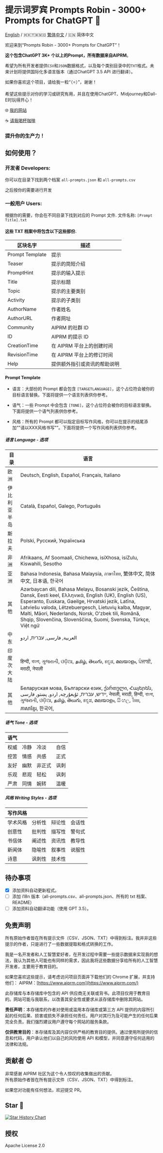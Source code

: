 
# 提示词罗宾 Prompts Robin - 3000+ Prompts for ChatGPT   🤖 


[English](./README.md) / 🇭🇰🇹🇼🇲🇴 [繁体中文](./README_TW.md) / 🇨🇳 简体中文

欢迎来到“Prompts Robin - 3000+ Prompts for ChatGPT”！

**这个包含ChatGPT 3K+ 个以上的Prompt，所有数据来自AIPRM**。

希望为所有开发者提供`CSV`和`JSON`数据格式，以及每个类别目录中的`TXT`格式。未来计划将提供国际化多语言版本（通过ChatGPT 3.5 API 进行翻译）。

如果你喜欢这个项目，请给我一粒“（⭐️）”，谢谢！

希望这些提示对你的学习或研究有用，并且在使用ChatGPT、Midjourney和Dall-E时玩得开心！

🌐 [我的网站](https://samsonhoi.com)

☕ [请我喝杯咖啡](https://bmc.link/samson.h)

### 提升你的生产力！ ###

## 如何使用？
### 开发者 Developers: 
你可以在目录下找到两个档案 ``all-prompts.json`` 和 ``all-prompts.csv``

之后按你的需要进行开发

### 一般用户 Users:

根据你的需要，你会在不同目录下找到对应的 Prompt 文件. 文件名称: ``[Prompt Title].txt``

#### 这些 TXT 档案中将包含以下这些部份.

| 区块名字            | 描述                                   |
|-----------------|----------------------------------------|
| Prompt Template | 提示                               |
| Teaser          | 提示的简短介绍                     |
| PromptHint      | 提示的输入提示                     |
| Title           | 提示标题                               |
| Topic           | 提示的主要类别                     |
| Activity        | 提示的子类别                       |
| AuthorName      | 作者姓名                         |
| AuthorURL       | 作者网址                         |
| Community       | AIPRM 的社群 ID          |
| ID              | AIPRM 的提示 ID           |
| CreationTime    | 在 AIPRM 平台上的创建时间           |
| RevisionTime    | 在 AIPRM 平台上的修订时间           |
| Help            | 提供额外指引或资讯的帮助说明             |

#### Prompt Template ####

* 语言：大部份的 Prompt 都会包含 `[TARGETLANGUAGE]`，这个占位符会被你的目标语言替换。下面将提供一个语言列表供你参考。

* 语气：一些 Prompt 中会包含 `[TONE]`，这个占位符会被你的目标语言替换。下面将提供一个语气列表供你参考。

* 风格：所有的 Prompt 都可以指定目标写作风格，你可以在提示的结尾添加“"请以XXX风格书写"”。下面将提供一个写作风格列表供你参考。

##### 语言 Language - 选项 #####

| 目录                 | 语言                                              |
|------------------|--------------------------------------------------------------------------------------|
| 欧洲         | Deutsch, English, Español, Français, Italiano                    |
| 伊比利亚半岛          | Català, Español, Galego, Português                   |
| 斯拉夫	           | Polski, Русский, Українська     |
| 非洲	          | Afrikaans, Af Soomaali, Chichewa, isiXhosa, isiZulu, Kiswahili, Sesotho  |
| 亚洲            | Bahasa Indonesia, Bahasa Malaysia, ภาษาไทย, 繁体中文, 简体中文, 日本语, 한국어        |
| 其他   | Azərbaycan dili, Bahasa Melayu, Bosanski jezik, Čeština, Dansk, Eesti keel, Ελληνικά, English (UK), English (US), Esperanto, Euskara, Gaeilge, Hrvatski jezik, Latīna, Latviešu valoda, Lëtzebuergesch, Lietuvių kalba, Magyar, Malti, Māori, Nederlands, Norsk, O'zbek tili, Română, Shqip, Slovenčina, Slovenščina, Suomi, Svenska, Türkçe, Việt ngữ |
| 中东   | العربية, فارسی, עברית, اردو                                            |
| 印度次大陆 | हिन्दी, বাংলা, ગુજરાતી, ଓଡ଼ିଆ, தமிழ், తెలుగు, ಕನ್ನಡ, മലയാളം, ਪੰਜਾਬੀ, मराठी, नेपाली |
| 其他            | Беларуская мова, Български език, ქართული, Հայերեն, ייִדיש, עברית, ئۇيغۇرچە, اردو, پښتو, فارسی, नेपाली, मराठी, हिन्दी, বাংলা, ગુજરાતી, ଓଡ଼ିଆ, தமிழ், తెలుగు, ಕನ್ನಡ, മലയാളം, සිංහල, ไทย, ភាសាខ្មែរ, 한국어,                |

##### 语气 Tone - 选项 #####

| 语气          |          |         |         |
|-------------- |-------------- |------------- |------------- |
| 权威          | 冷静          | 冷淡         | 自信        |
| 挖苦          | 情感          | 共感         | 正式        |
| 友好          | 幽默          | 非正式       | 讽刺        |
| 乐观          | 悲观          | 轻松         | 讽刺        |
| 严肃          | 同情          | 婉转         | 温暖        |


##### 风格 Writing Styles - 选项 #####


| 写作风格          |                |                |                |
|-----------------|-----------------|-----------------|-----------------|
| 学术风格         | 分析性          | 辩论性          | 会话性          |
| 创意性           | 批判性          | 描写性          | 警句式          |
| 书信体           | 阐述性          | 资讯性          | 教导性          |
| 新闻体           | 隐喻性          | 叙事性          | 说服性          |
| 诗意             | 讽刺性          | 技术性          |                 |


## 待办事项

- [x] 添加资料自动更新程式。
- [ ] 添加 i18n 版本（all-prompts.csv、all-prompts.json、所有的 txt 档案、README）
- [ ] 添加资料自动翻译功能（使用 GPT 3.5）。

## 免责声明

所有原始作者皆在所有提示文件（CSV、JSON、TXT）中得到标注。我并非这些提示的作者，只是进行了一些数据提取和格式转换的工作。

我是一名开发者和人工智慧爱好者，在开发过程中需要一些提示数据来实现我的想法，我认为其他人可能也有同样的需求，因此我将这些数据分享给所有的人工智慧开发者，主要用于教育目的。

如果您喜欢这些提示，请考虑访问项目页面并下载他们的 Chrome 扩展，并支持他们：
AIPRM：[https://www.aiprm.com](https://www.aiprm.com/)

此存储库与本存储库中包含的 API 供应商无关联或背书。此项目仅用于教育目的。网站可能与我联系，以改善其安全性或要求从该存储库中删除其网站。

**责任声明**：本存储库的作者对使用或滥用本存储库或第三方 API 提供的内容所引起的任何后果、损害或损失不承担任何责任。用户对其行为及可能产生的任何后果完全负责。我们强烈建议用户遵守每个网站的服务条款。

**仅供教育目的**：本存储库及其内容仅供严格的教育目的提供。通过使用所提供的信息和代码，用户承认他们以自己的风险使用 API 和模型，并同意遵守任何适用的法律和法规。

## 贡献者 😍

非常感谢 AIPRM 社区为这个令人惊叹的收集做出的贡献。  
所有原始作者皆在所有提示文件（CSV、JSON、TXT）中得到标注。 


如果您对功能有任何想法，欢迎提交 PR。

## Star 🌟


[![Star History Chart](https://api.star-history.com/svg?repos=samsonhoi/Prompts-Robin-ChatGPT-Aiprm&type=Date)](https://star-history.com/#samsonhoi/Prompts-Robin-ChatGPT-Aiprm&Date)

## 授权

Apache License 2.0

